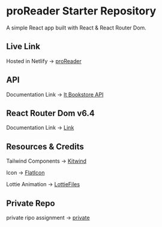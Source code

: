 # proReader Starter Repository

A simple React app built with React & React Router Dom.

## Live Link

Hosted in Netlify -> [proReader](https://proreader.netlify.app/)

## API

Documentation Link -> [It Bookstore API](https://api.itbook.store/)

## React Router Dom v6.4

Documentation Link -> [Link](https://reactrouter.com/en/main/start/overview)

## Resources & Credits

Tailwind Components -> [Kitwind](https://kitwind.io/products/kometa/components)

Icon -> [FlatIcon](https://www.flaticon.com/)

Lottie Animation -> [LottieFiles](https://lottiefiles.com/featured)

## Private Repo

private ripo assignment -> [private](https://github.com/programming-hero-web-course2/b6-quiz-crackerz-Omarabdullah99)
